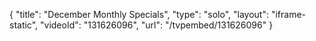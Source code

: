 {
    "title": "December Monthly Specials",
    "type": "solo",
    "layout": "iframe-static",
    "videoId": "131626096",
    "url": "\/tvpembed\/131626096"
}